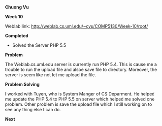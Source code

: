 **Chuong Vu**

**Week 10**


Weblab link: http://weblab.cs.uml.edu/~cvu/COMP5130/Week-10/root/


**Completed**

 - Solved the Server PHP 5.5

**Problem**

The Weblab.cs.uml.edu server is currently run PHP 5.4. This is cause me a trouble to run the upload file and alsoe save file to directory. Moreover, the server is seem like not let me upload the file.

**Problem Solving**

I worked with Tuyen, who is System Manger of CS Deparment. He helped me update the PHP 5.4 to PHP 5.5 on server which helped me solved one problem. Other problem is save the upload file which I still working on to see any thing else I can do.

**Next**


